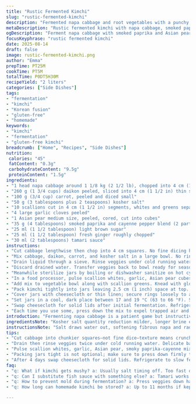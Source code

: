 ```yaml
---
title: "Rustic Fermented Kimchi"
slug: "rustic-fermented-kimchi"
description: "Fermented napa cabbage and root vegetables with a punchy spice mix. Salt draws moisture, softens textures, sets the stage for tangy lactic fermentation. Sweet pear swapped with Asian pear for crunch and subtle floral notes. Fish sauce replaced by tamari for a soy depth without seashell flavor. Carrots diced smaller for better tang penetration. Red pepper flakes swapped with smoked paprika and cayenne for a smoky heat plus sharp kick. Chill fermentation slows sourness, perks umami. Crunch remains after refrigeration. Kitchen smells of garlic, ginger, and the first hints of bubbles when done. Hands get stained bright red, gloves advised. Air bubbles must be coaxed out during packing. Traditional method reimagined with balanced twists."
metaDescription: "Rustic fermented kimchi with napa cabbage, smoked paprika, and Asian pear. Crunchy texture held by slow chill fermentation. Gluten-free, savory depth from tamari."
ogDescription: "Ferment napa cabbage with smoked paprika and Asian pear for tangy, crunchy kimchi. Slow cold ferment brings balanced sourness and intense aroma. Gluten-free twist."
focusKeyphrase: "rustic fermented kimchi"
date: 2025-08-14
draft: false
image: rustic-fermented-kimchi.png
author: "Emma"
prepTime: PT25M
cookTime: PT5M
totalTime: P0DT5H30M
recipeYield: "2 liters"
categories: ["Side Dishes"]
tags:
- "fermentation"
- "kimchi"
- "Korean fusion"
- "gluten-free"
- "homemade"
keywords:
- "kimchi"
- "fermentation"
- "gluten-free kimchi"
breadcrumb: ["Home", "Recipes", "Side Dishes"]
nutrition: 
 calories: "45"
 fatContent: "0.3g"
 carbohydrateContent: "9.5g"
 proteinContent: "1.5g"
ingredients:
- "1 head napa cabbage around 1 1/8 kg (2 1/2 lb), chopped into 4 cm (1 1/2 in) cubes"
- "260 g (1 3/4 cups) daikon peeled, sliced into 4 cm (1 1/2 in) thin sticks"
- "100 g (3/4 cup) carrot, peeled and diced small"
- "50 g (3 tablespoons plus 2 teaspoons) kosher salt"
- "10 scallions cut in 4 cm (1 1/2 in) segments, whites and greens separated"
- "4 large garlic cloves peeled"
- "1 Asian pear medium size, peeled, cored, cut into cubes"
- "35 g (4 tablespoons) smoked paprika and cayenne pepper blend (2 parts smoked paprika to 1 part cayenne)"
- "25 ml (1 1/2 tablespoon) light brown sugar"
- "25 ml (1 1/2 tablespoon) fresh ginger roughly chopped"
- "30 ml (2 tablespoons) tamari sauce"
instructions:
- "Cut cabbage lengthwise then chop into 4 cm squares. No fine dicing here — bigger chunks mean crunch remains post-fermentation."
- "Mix cabbage, daikon, carrot, and kosher salt in a large bowl. No rinsing yet. Salt pulls water out, softens toughness. Press down with weight (a heavy plate and canned goods work well). Refrigerate 1 hour 45 minutes — a slight extension because smaller salt quantity means slower draw."
- "Drain liquid through a sieve. Rinse veggies under cold running water twice to wash excess salt but don't overdo or they’ll be mushy. Let drain set 50-55 minutes with weight again to tighten texture and remove excess brine."
- "Discard drained water. Transfer veggies back to bowl ready for seasoning."
- "Meanwhile sterilize jars by boiling or dishwasher sanitize on hot cycle. Avoid contamination — ferment won't happen right without clean environment."
- "In a food processor, pulse scallion whites, garlic, Asian pear cubes, smoked paprika/cayenne mix, brown sugar, ginger, and tamari until thick paste forms. Not pureed smooth – some texture here; you want bursts of flavor throughout."
- "Add mix to vegetable bowl along with scallion greens. Knead with gloved hands (save your nails) until every piece wears the seasoning thickly. This step crucial — incomplete mixing results in uneven fermentation and flavor pockets."
- "Pack kimchi tightly into jars leaving 2.5 cm (1 inch) space at top. Press down well to squeeze out air pockets — bubbles can cause jars to explode during fermentation if left trapped. Wipe rims clean with damp cloth."
- "Cover jars with cheesecloth or thin linen; secure rings loosely to allow gases to escape but keep dust out."
- "Set jars in a cool, dark place between 17 and 19 °C (63 to 66 °F). Slightly cooler than usual, slows fermentation for more balanced flavor. Expect 3½ days for first bubbles and slight sour aroma. Check daily, press down veggies if needed—submerged veggies ferment best. After 4 days, smell should be sharp but not unbearable."
- "Swap cheesecloth for solid lids after initial fermentation. Refrigerate to slow process. Keeps crunch and tang for 9 to 11 months if sealed and constantly submerged in brine."
- "Each time you use some, press down the mix to expel trapped air and maintain anaerobic environment."
introduction: "Fermenting napa cabbage is a patient game but instructive. I always found that texture hinged on salt timing. Too fast, mush. Too slow, bitter. Smoked paprika instead of straight gochugaru? That combo speeds my tongue’s interest—backed up by cayenne to push the heat, not just warmth. Tamari swaps out fish sauce well when you want savory depth but without the seaweed smell that sometimes overpowers. Pears inject subtle sweetness and a bit of crunch after a few days, but Asian instead of regular adds a floral note I crave. Color’s less bright red but intensely aromatic. My kitchen smells of garlic-ginger-pickled-earth every time I ferment. Not a hiding task—watching the bubbles rise, stirring gently to release trapped air, picking at the first sour hints—you learn timing more by feel than clock."
ingredientsNote: "Kosher salt quantity reduction milder, longer brine extraction; prevents over-softening in smaller vegetable cuts but extends soak by 15 minutes. Asian pear substitution less juicy than common pear, holds shape better during ferment. Carrot diced smaller for more surface area, another layer of crunch and mild sweetness balance. Smoked paprika plus cayenne replaces traditional gochugaru red pepper powder to bring smoky undertone, less fruity heat but more complex flavor layering. Tamari's savory umami replaces fish sauce, better for those avoiding shellfish or strong marine notes. Scallion whites pureed with other aromatics, the greens chopped large for color contrast and fresh bite. Keep gloves for strong chili stains and garlic odors on hands. Sterilize jars methodically—fermentation fails when contamination slips in."
instructionsNote: "Salt draws water out, softening fibrous napa and radish; pressing under weight ensures no pockets of dry cabbage remain. Rinse well but not too aggressively—leaves a thin salty veil necessary for microbial activity. Let veggies drain with weight again; it tightens texture. Purée aromatics but retain texture, blending roasted paprika and cayenne carefully to adjust heat—you can always pull back if too harsh. Mixing with gloves protects skin from stains and chili heat, crucial for comfort. Packing tightly and removing air bubbles prevents oxidation and unwanted molds. Cheesecloth covering lets good fermentation gases escape while excluding dust and insects. Ferment slightly cooler than room temp for balanced sourness—warmer temps speed it too fast, risk mush. After four days expect bubbling and aroma shift—sour but fresh, not rotten smell. Replace cheesecloth with lids for fridge storage, pressing mix after each use to avoid air exposure and maintain crunchy, tangy texture. Watching visual clues—bubbling, light fizz, gentle sour aroma—beats running on time alone."
tips:
- "Cut cabbage into chunkier squares—not fine dice—texture means crunch post-fermentation. Bigger pieces slow mush, let the salt do slow work. Salt timing crucial—too quick and cabbage softens mushy; too slow, bitter edges develop. Weighting veggies tight to pull moisture but not flatten—plate plus cans work well. Don’t rinse yet, salt draws water first."
- "Drain then rinse veggies twice under cold running water. Delicate balance here. Too much rinsing, lose flavor. Too little, overly salty or kill ferment microbes. After rinsing, press veggies with weight again for almost an hour. Tightens texture, removes harsh brine. These steps key for crisp bite and even fermentation."
- "Pulse scallion whites, garlic, Asian pear, smoky paprika-cayenne mix, ginger and tamari till thick but not puree smooth. Texture bursts of flavor still needed. Scallion greens chopped large and hand-kneaded in last for fresh color contrast and bite. Wear gloves—garlic plus red chili stains linger otherwise. Mixing unevenly means flavor and ferment uneven—don’t skip kneading."
- "Packing jars tight is not optional; make sure to press down firmly to expel trapped air bubbles. Air pockets cause jars to explode—fermentation gases build inside. Cheesecloth covers loose rings allow gases escape while sheltering dust. Ferment cooler than room temp, 17-19 C slows sour buildup, evens umami development. Bubble rise and subtle sour aroma signal ready stages."
- "After 4 days swap cheesecloth for solid lids. Refrigerate to slow fermentation. Keeps crunch and tang locked for up to 11 months if veggies submerged constantly in brine. Each use press down veggies to expel trapped air inside jar to maintain anaerobic environment — stops molds and preserves tangy crunch longer."
faq:
- "q: What if kimchi gets mushy? a: Usually salt timing off. Too fast draw causes mush. Cut bigger chunks, press weight properly. Rinse carefully—never overdo otherwise lose flavor. Chill fermentation temp slows down unwanted softness."
- "q: Can I substitute fish sauce with something else? a: Tamari works well as soy-depth option, especially gluten-free. Other umami sources like miso paste possible but adjust salt. Avoid anything with strong marine smell unless you want traditional touch."
- "q: How to prevent mold during fermentation? a: Press veggies down hard, remove air bubbles. Keep veggies submerged under brine. Cover jars with breathable cloth initially to vent gases. Change cloth if dusty. Store ferment at steady 17-19 C—too warm encourages mold. Cooling fridge storage sealed after first ferment phase."
- "q: How long can homemade kimchi be stored? a: Up to 11 months if kept submerged and sealed. Refrigerate after initial bubbling and sour aroma set in. Keep pressing veggies each use to stop air pockets forming. Good jar seals important otherwise will spoil faster or lose crunch."

---
```

